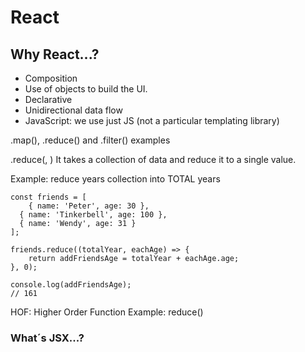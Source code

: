 # React

## Why React...?

* Composition
* Use of objects to build the UI.
* Declarative
* Unidirectional data flow
* JavaScript: we use just JS (not a particular templating library)

.map(), .reduce() and .filter() examples

.reduce(<callback-function>, <starting-value>)
It takes a collection of data and reduce it to a single value.

Example: reduce years collection into TOTAL years

```
const friends = [
	{ name: 'Peter', age: 30 },
  { name: 'Tinkerbell', age: 100 },
  { name: 'Wendy', age: 31 }
];

friends.reduce((totalYear, eachAge) => {
	return addFriendsAge = totalYear + eachAge.age;
}, 0);

console.log(addFriendsAge);
// 161
```

HOF: Higher Order Function
Example: reduce()

<!-- TODO: What´s is a HOF -->

### What´s JSX...?

<!-- TODO: What´s JSX... -->

<!--
  TODO: Single Page Apps
  You download everything is needed once. Then, we request data through async JS requests.
-->
